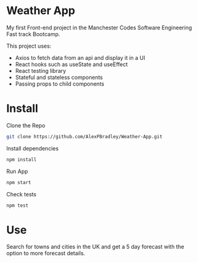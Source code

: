 # Weather App

My first Front-end project in the Manchester Codes Software Engineering Fast track Bootcamp.

This project uses: 
- Axios to fetch data from an api and display it in a UI
- React hooks such as useState and useEffect
- React testing library
- Stateful and stateless components
- Passing props to child components

# Install
Clone the Repo
```bash
git clone https://github.com/AlexPBradley/Weather-App.git
```
Install dependencies
```bash
npm install
```
Run App
```bash
npm start
```
Check tests
```bash
npm test
```

# Use
Search for towns and cities in the UK and get a 5 day forecast with the option to more forecast details.
